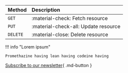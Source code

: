 | Method      | Description                          |
| :---------- | :----------------------------------- |
| `GET`       | :material-check:     Fetch resource  |
| `PUT`       | :material-check-all: Update resource |
| `DELETE`    | :material-close:     Delete resource |

!!! info "Lorem ipsum"

    Promethazine having lean having codeine having


[Subscribe to our newsletter](https://github.com/DevSentinel){ .md-button }